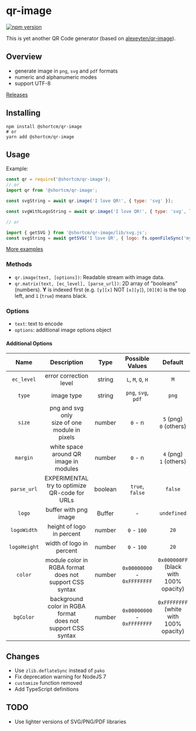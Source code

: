 qr-image
========

[![npm version](https://badge.fury.io/js/%40shortcm%2Fqr-image.svg)](https://badge.fury.io/js/%40shortcm%2Fqr-image)

This is yet another QR Code generator (based on [alexeyten/qr-image](https://github.com/alexeyten/qr-image)).

Overview
--------

  * generate image in `png`, `svg` and `pdf` formats
  * numeric and alphanumeric modes
  * support UTF-8

[Releases](https://github.com/Short-io/qr-image/releases)

Installing
-----

```shell
npm install @shortcm/qr-image
# or
yarn add @shortcm/qr-image
```

Usage
-----

Example:
```javascript
const qr = require('@shortcm/qr-image');
// or
import qr from '@shortcm/qr-image';

const svgString = await qr.image('I love QR!', { type: 'svg' });

const svgWithLogoString = await qr.image('I love QR!', { type: 'svg', logo: fs.openFileSync('my logo') });

// or

import { getSVG } from '@shortcm/qr-image/lib/svg.js';
const svgString = await getSVG('I love QR', { logo: fs.openFileSync('my-logo.svg')})
```

[More examples](./examples)

### Methods

  * `qr.image(text, [options])`: Readable stream with image data.
  * `qr.matrix(text, [ec_level], [parse_url])`: 2D array of "booleans" (numbers). __Y__ is indexed first (e.g. `[y][x]` NOT `[x][y]`), `[0][0]` is the top left, and `1` (`true`) means black.

### Options

  * `text`: text to encode
  * `options`: additional image options object

#### Additional Options ####

| Name         | Description                                        | Type    | Possible Values     | Default                     |
| :---:        | :---:                                              | :---:   | :---:               | :---:                       |
| `ec_level`   | error correction level                             | string  | `L`, `M`, `Q`, `H`  | `M`                         |
| `type`       | image type                                         | string  | `png`, `svg`, `pdf` | `png`                       |
| `size`       | png and svg only<br />size of one module in pixels | number  | `0` - n             | `5` (png)<br />`0` (others) |
| `margin`     | white space around QR image in modules             | number  | `0` - n             | `4` (png)<br />`1` (others) |
| `parse_url`  | EXPERIMENTAL<br />try to optimize QR-code for URLs | boolean | `true`, `false`     | `false`                     |
| `logo`       | buffer with png image                              | Buffer  | -                   | `undefined`                 |
| `logoWidth`  | height of logo in percent                          | number  | `0` - `100`         | `20`                        |
| `logoHeight` | width of logo in percent                           | number  | `0` - `100`         | `20`                        |
| `color`      | module color in RGBA format<br />does not support CSS syntax | number | `0x00000000` - `0xFFFFFFFF` | `0x000000FF`<br />(black with 100% opacity) |
| `bgColor`    | background color in RGBA format<br />does not support CSS syntax | number | `0x00000000` - `0xFFFFFFFF` | `0xFFFFFFFF`<br />(white with 100% opacity) |

Changes
-------

  * Use `zlib.deflateSync` instead of `pako`
  * Fix deprecation warning for NodeJS 7
  * `customize` function removed
  * Add TypeScript definitions

TODO
----

  * Use lighter versions of SVG/PNG/PDF libraries
